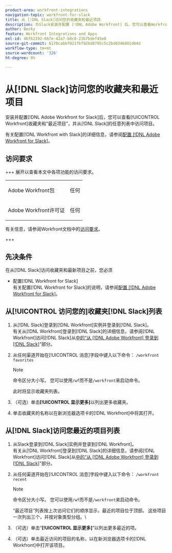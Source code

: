 ```yaml
---
product-area: workfront-integrations
navigation-topic: workfront-for-slack
title: 从 [!DNL Slack]访问您的收藏夹和最近项目
description: 为Slack安装并配置 [!DNL Adobe Workfront] 后，您可以查看Workfront收藏夹和最近项目，并从Slack的任意列表中访问项目。
author: Becky
feature: Workfront Integrations and Apps
exl-id: 4bf62192-66fe-42a7-b8c0-23b7bdef45e8
source-git-commit: 6178cabbf021fbf92bd8795c5c2bd0346801d64d
workflow-type: tm+mt
source-wordcount: '326'
ht-degree: 0%

---
```


# 从[!DNL Slack]访问您的收藏夹和最近项目

安装并配置[!DNL Adobe Workfront for Slack]后，您可以查看[!UICONTROL Workfront]收藏夹和“最近项目”，并从[!DNL Slack]的任意列表中访问项目。

有关配置[!DNL Workfront with Slack]的详细信息，请参阅[配置 [!DNL Adobe Workfront for Slack]](../../workfront-integrations-and-apps/using-workfront-with-slack/configure-workfront-for-slack.md)。

## 访问要求

+++ 展开以查看本文中各项功能的访问要求。

<table style="table-layout:auto"> 
 <col> 
 <col> 
 <tbody> 
  <tr> 
   <td role="rowheader">Adobe Workfront包</td> 
   <td> <p>任何</p> </td> 
  </tr> 
  <tr> 
   <td role="rowheader">Adobe Workfront许可证</td> 
   <td> <p>任何</p>
  </tr> 
 </tbody> 
</table>

有关信息，请参阅Workfront文档中的[访问要求](/help/quicksilver/administration-and-setup/add-users/access-levels-and-object-permissions/access-level-requirements-in-documentation.md)。

+++

## 先决条件

在从[!DNL Slack]访问收藏夹和最新项目之前，您必须

* 配置[!DNL Workfront for Slack]\
   有关配置[!DNL Workfront for Slack]的说明，请参阅[配置 [!DNL Adobe Workfront for Slack]](../../workfront-integrations-and-apps/using-workfront-with-slack/configure-workfront-for-slack.md)。

## 从[!UICONTROL 访问您的]收藏夹[!DNL Slack]列表

1. 从[!DNL Slack]登录到[!DNL Workfront]实例并登录到[!DNL Slack]。\
   有关从[!DNL Workfront]登录到[!DNL Slack]的详细信息，请参阅[!DNL Workfront]访问[!DNL Slack]从[中的“从 [!DNL Adobe Workfront] 登录到 [!DNL Slack]](../../workfront-integrations-and-apps/using-workfront-with-slack/access-workfront-from-slack.md)”部分。

1. 从任何渠道开始在[!UICONTROL 消息]字段中键入以下命令： `/workfront favorites`

   >[!NOTE]
   >
   >命令区分大小写。 您可以使用`/wf`而不是`/workfront`来启动命令。

   此时将显示收藏夹列表。

1. （可选）单击&#x200B;**[!UICONTROL 显示更多]**&#x200B;以列出更多收藏夹。
1. 单击收藏夹的名称以在新浏览器选项卡的[!DNL Workfront]中将其打开。

## 从[!DNL Slack]访问您最近的项目列表

1. 从Slack登录到[!DNL Slack]实例并登录到[!DNL Workfront]。\
   有关从[!DNL Workfront]登录到[!DNL Slack]的详细信息，请参阅[!DNL Workfront]访问[!DNL Slack]从[中的“从 [!DNL Adobe Workfront] 登录到 [!DNL Slack]](../../workfront-integrations-and-apps/using-workfront-with-slack/access-workfront-from-slack.md)”部分。

1. 从任何渠道开始在[!UICONTROL 消息]字段中键入以下命令： `/workfront recent`

   >[!NOTE]
   >
   >命令区分大小写。 您可以使用`/wf`而不是`/workfront`来启动命令。

   “最近项目”列表按上次访问它们的顺序显示，最近的项目位于顶部。 这些项目一次列出三个，并按对象类型分组。\

1. （可选）单击“**[!UICONTROL 显示更多]**”以列出更多最近的项。
1. （可选）单击最近访问的项目的名称，以在新浏览器选项卡的[!DNL Workfront]中打开该项目。
